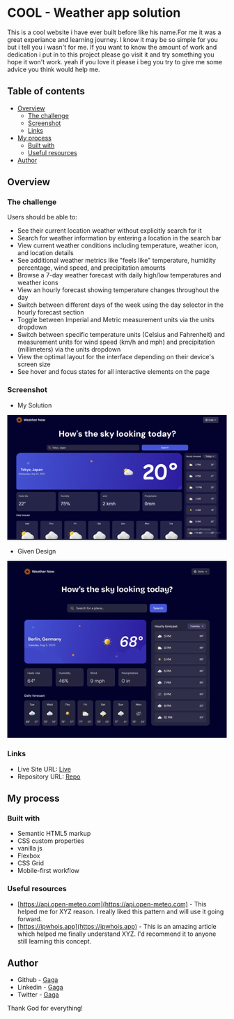 # COOL - Weather app solution

This is a cool website i have ever built before like his name.For me it was a great experiance and learning journey. I know it may be so simple for you but i tell you i wasn't for me. If you want to know the amount of work and dedication i put in to this project please go visit it and try something you hope it won't work. yeah if you love it please i beg you try to give me some advice you think would help me.

## Table of contents

- [Overview](#overview)
  - [The challenge](#the-challenge)
  - [Screenshot](#screenshot)
  - [Links](#links)
- [My process](#my-process)
  - [Built with](#built-with)
  - [Useful resources](#useful-resources)
- [Author](#author)

## Overview

### The challenge

Users should be able to:

- See their current location weather without explicitly search for it
- Search for weather information by entering a location in the search bar
- View current weather conditions including temperature, weather icon, and location details
- See additional weather metrics like "feels like" temperature, humidity percentage, wind speed, and precipitation amounts
- Browse a 7-day weather forecast with daily high/low temperatures and weather icons
- View an hourly forecast showing temperature changes throughout the day
- Switch between different days of the week using the day selector in the hourly forecast section
- Toggle between Imperial and Metric measurement units via the units dropdown
- Switch between specific temperature units (Celsius and Fahrenheit) and measurement units for wind speed (km/h and mph) and precipitation (millimeters) via the units dropdown
- View the optimal layout for the interface depending on their device's screen size
- See hover and focus states for all interactive elements on the page

### Screenshot

- My Solution

![](./assets/images/image.png)

- Given Design

![Screenshot](./design/desktop-design-imperial.jpg)


### Links

- Live Site URL: [Live](https://your-live-site-url.com)
- Repository URL: [Repo](https://your-solution-url.com)


## My process

### Built with

- Semantic HTML5 markup
- CSS custom properties
- vanilla js
- Flexbox
- CSS Grid
- Mobile-first workflow

### Useful resources

- [https://api.open-meteo.com](https://api.open-meteo.com) - This helped me for XYZ reason. I really liked this pattern and will use it going forward.
- [https://ipwhois.app](https://ipwhois.app) - This is an amazing article which helped me finally understand XYZ. I'd recommend it to anyone still learning this concept.

## Author

- Github - [Gaga](https://github.com/gaga4l)
- Linkedin - [Gaga](https://linkedin.com/gaga4l)
- Twitter - [Gaga](https://www.twitter.com/lelisa_8)



Thank God for everything!
